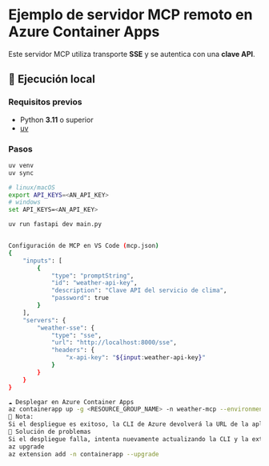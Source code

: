 # Ejemplo de servidor MCP remoto en Azure Container Apps

Este servidor MCP utiliza transporte **SSE** y se autentica con una **clave API**.

## 🚀 Ejecución local

### Requisitos previos
- Python **3.11** o superior  
- [uv](https://docs.astral.sh/uv/getting-started/installation/)

### Pasos
```bash
uv venv
uv sync

# linux/macOS
export API_KEYS=<AN_API_KEY>
# windows
set API_KEYS=<AN_API_KEY>

uv run fastapi dev main.py


Configuración de MCP en VS Code (mcp.json)
{
    "inputs": [
        {
            "type": "promptString",
            "id": "weather-api-key",
            "description": "Clave API del servicio de clima",
            "password": true
        }
    ],
    "servers": {
        "weather-sse": {
            "type": "sse",
            "url": "http://localhost:8000/sse",
            "headers": {
                "x-api-key": "${input:weather-api-key}"
            }
        }
    }
}

☁️ Desplegar en Azure Container Apps
az containerapp up -g <RESOURCE_GROUP_NAME> -n weather-mcp --environment mcp -l westus --env-vars API_KEYS=<AN_API_KEY> --source .
📌 Nota:
Si el despliegue es exitoso, la CLI de Azure devolverá la URL de la aplicación. Usa esta URL para conectarte al servidor desde Visual Studio Code.
🔄 Solución de problemas
Si el despliegue falla, intenta nuevamente actualizando la CLI y la extensión de Azure Container Apps:
az upgrade
az extension add -n containerapp --upgrade
